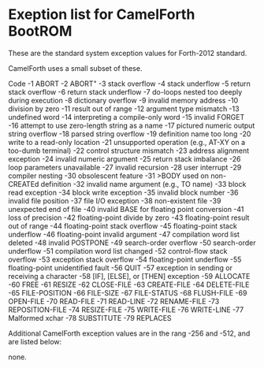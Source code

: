 Exeption list for CamelForth BootROM
====================================

These are the standard system exception values for Forth-2012 standard.

CamelForth uses a small subset of these.

Code 
-1  ABORT
-2  ABORT"
-3  stack overflow
-4  stack underflow
-5  return stack overflow
-6  return stack underflow
-7  do-loops nested too deeply during execution
-8  dictionary overflow
-9  invalid memory address
-10 division by zero
-11 result out of range
-12 argument type mismatch
-13 undefined word
-14 interpreting a compile-only word
-15 invalid FORGET
-16 attempt to use zero-length string as a name
-17 pictured numeric output string overflow
-18 parsed string overflow
-19 definition name too long
-20 write to a read-only location
-21 unsupported operation  (e.g., AT-XY on a too-dumb terminal)
-22 control structure mismatch
-23 address alignment exception
-24 invalid numeric argument
-25 return stack imbalance
-26 loop parameters unavailable
-27 invalid recursion
-28 user interrupt
-29 compiler nesting
-30 obsolescent feature
-31 >BODY used on non-CREATEd definition
-32 invalid name argument (e.g., TO name)
-33 block read exception
-34 block write exception
-35 invalid block number
-36 invalid file position
-37 file I/O exception
-38 non-existent file
-39 unexpected end of file
-40 invalid BASE for floating point conversion
-41 loss of precision
-42 floating-point divide by zero
-43 floating-point result out of range
-44 floating-point stack overflow
-45 floating-point stack underflow
-46 floating-point invalid argument
-47 compilation word list deleted
-48 invalid POSTPONE
-49 search-order overflow
-50 search-order underflow
-51 compilation word list changed
-52 control-flow stack overflow
-53 exception stack overflow
-54 floating-point underflow
-55 floating-point unidentified fault
-56 QUIT
-57 exception in sending or receiving a character
-58 [IF], [ELSE], or [THEN] exception
-59 ALLOCATE
-60 FREE
-61 RESIZE
-62 CLOSE-FILE
-63 CREATE-FILE
-64 DELETE-FILE
-65 FILE-POSITION
-66 FILE-SIZE
-67 FILE-STATUS
-68 FLUSH-FILE
-69 OPEN-FILE
-70 READ-FILE
-71 READ-LINE
-72 RENAME-FILE
-73 REPOSITION-FILE
-74 RESIZE-FILE
-75 WRITE-FILE
-76 WRITE-LINE
-77 Malformed xchar
-78 SUBSTITUTE
-79 REPLACES


Additional CamelForth exception values are in the rang -256 and -512, and are listed below:

none.


